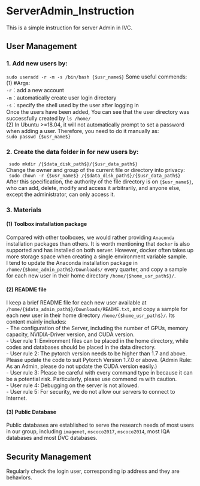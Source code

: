 # ServerAdmin_Instruction
This is a simple instruction for server Admin in IVC.

## User Management
### 1. Add new users by:  
``` sudo useradd -r -m -s /bin/bash {$usr_name$} ```
Some useful commends:  
(1) #Args:  
`-r`：add a new account  
`-m`：automatically create user login directory  
`-s`：specify the shell used by the user after logging in  
Once the users have been added, You can see that the user directory was successfully created by `ls /home/`  
(2) In Ubuntu >=18.04, it will not automatically prompt to set a password when adding a user. Therefore, you need to do it manually as:  
``` sudo passwd {$usr_name$} ```  
  
### 2. Create the data folder in for new users by:  
` sudo mkdir /{$data_disk_path$}/{$usr_data_path$}`  
Change the owner and group of the current file or directory into privacy:  
` sudo chown -r {$usr_name$} /{$data_disk_path$}/{$usr_data_path$}`  
After this specification, the authority of the file directory is on `{$usr_name$}`, who can add, delete, modify and access it arbitrarily, and anyone else, except the administrator, can only access it.  
  
### 3. Materials  
#### (1) Toolbox installation package  
Compared with other toolboxes, we would rather providing `Anaconda` installation packages than others. It is worth mentioning that `docker` is also supported and has installed on both server. However, docker often takes up more storage space when creating a single environment variable sample.  
I tend to update the Anaconda installation package in `/home/{$home_admin_path$}/Downloads/` every quarter, and copy a sample for each new user in their home directory `/home/{$home_usr_path$}/`.  
#### (2) README file  
I keep a brief README file for each new user available at `/home/{$data_admin_path$}/Downloads/README.txt`, and copy a sample for each new user in their home directory `/home/{$home_usr_path$}/`. Its content mainly includes:  
    - The configuration of the Server, including the number of GPUs, memory capacity, NVIDIA-Driver version, and CUDA version.  
    - User rule 1: Environment files can be placed in the home directory, while codes and databases should be placed in the data directory.  
    - User rule 2: The pytorch version needs to be higher than 1.7 and above. Please update the code to suit Pytorch Version 1.7.0 or above. (Admin Rule: As an Admin, please do not update the CUDA version easily.)  
    - User rule 3: Please be careful with every command type in because it can be a potential risk. Particularly, please use commend `rm` with caution.  
    - User rule 4: Debugging on the server is not allowed.  
    - User rule 5: For security, we do not allow our servers to connect to Internet.    
#### (3) Public Database  
Public databases are established to serve the research needs of most users in our group, including `imagenet`, `mscoco2017`, `mscoco2014`, most IQA databases and most DVC databases. 


## Security Management
Regularly check the login user, corresponding ip address and they are behaviors.
